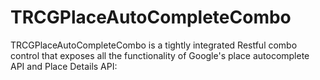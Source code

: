 # TRCGPlaceAutoCompleteCombo
  TRCGPlaceAutoCompleteCombo is a tightly integrated Restful combo control that exposes   all the functionality of Google's place autocomplete API and Place Details API:
